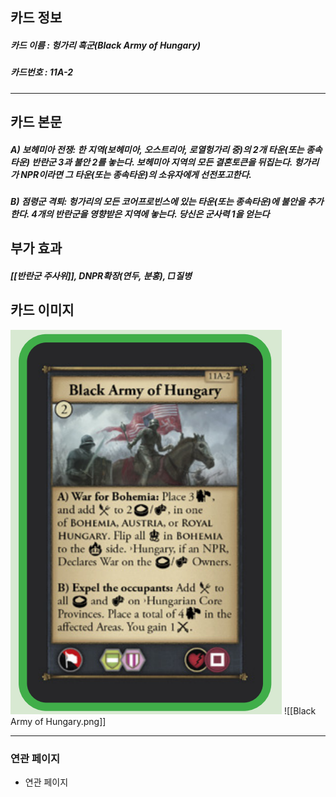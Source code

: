## 카드 정보
##### 카드 이름 : 헝가리 흑군(Black Army of Hungary)
##### 카드번호  : 11A-2
---
## 카드 본문
##### A) 보헤미아 전쟁: 한 지역(보헤미아, 오스트리아, 로열헝가리 중)의 2개 타운(또는 종속타운) 반란군 3과 불안 2를 놓는다. 보헤미아 지역의 모든 결혼토큰을 뒤집는다. 헝가리가 NPR이라면 그 타운(또는 종속타운)의 소유자에게 선전포고한다.

##### B) 점령군 격퇴: 헝가리의 모든 코어프로빈스에 있는 타운(또는 종속타운)에 불안을 추가한다. 4개의 반란군을 영향받은 지역에 놓는다. 당신은 군사력 1을 얻는다 

## 부가 효과
##### [[반란군 주사위]], DNPR확장(연두, 분홍), □질병

## 카드 이미지
<img src="\Assets\Black Army of Hungary.png"/>
![[Black Army of Hungary.png]]

--- 

### 연관 페이지
- 연관 페이지
